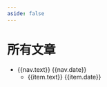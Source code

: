 ```yaml
---
aside: false
---
```


<script setup>
import { useData } from 'vitepress'

const data = useData()
let nav = data.theme.value.nav.slice(2)
const sidebar = data.theme.value.sidebar
nav = nav.concat([
    {text: '记录一次vue2项目升级vue3项目的过程', link: 'https://juejin.cn/post/7246940748167643196', date: '2023-06-21'},
    {text: 'mini-vue学习笔记', link: 'https://juejin.cn/post/7243680440694865980', date: '2023-06-12'},
    {text: '数据库学习笔记', link: 'https://juejin.cn/post/7238445305582190653', date: '2023-05-29'},
    {text: 'ElementUI问题处理笔记 - table组件之小计行', link: 'https://juejin.cn/post/7237531176587853884', date: '2023-05-27'},
    {text: '达梦数据库笔记', link: 'https://juejin.cn/post/7237295525707808823', date: '2023-05-26'},
    {text: 'Vue3的一次render函数多次执行问题排查', link: 'https://juejin.cn/post/7215844385614250021', date: '2023-03-29'},
    {text: '小程序开发简介',  link: 'https://zhuanlan.zhihu.com/p/472446728', date: '2022-02-25'},
    {text: 'Chrome如何禁用表单用户名密码自动填充',  link: 'https://zhuanlan.zhihu.com/p/439999982', date: '2021-12-01'},
    {text: '试用ECMAScript stage-3的特性top-level-await',  link: 'https://zhuanlan.zhihu.com/p/258912087', date: '2020-09-24'},
    {text: '由箭头函数引发的对一些概念的认识',  link: 'https://zhuanlan.zhihu.com/p/242329522', date: '2020-09-14'},
    {text: 'bigData解决方案',  link: 'https://zhuanlan.zhihu.com/p/216013922', date: '2020-09-09'},
    {text: '重温Promise',  link: 'https://zhuanlan.zhihu.com/p/210148646', date: '2020-12-01'},
    {text: 'async并发、继发、错误处理、顶层await、Promise',  link: 'https://zhuanlan.zhihu.com/p/210148646', date: '2020-09-01'},
    {text: '重温DOM事件流，捕获、冒泡、useCapture、passive',  link: 'https://zhuanlan.zhihu.com/p/203018970', date: '2020-08-28'},
    {text: 'editconfig介绍', link: 'https://www.jianshu.com/p/163edebead01', date: '2019-07-19'},
    {text: '由图片下方的3px间隙引出的vertical-align', link: 'https://www.jianshu.com/p/1f69633609b0', date: '2019-07-18'},
    {text: 'requireJs绝对路径与配置路径与相对路径', link: 'https://zhuanlan.zhihu.com/p/28618032', date: '2017-08-19'},
])
</script>

# 所有文章

<ul>
<li v-for="nav in nav" >
    <div :class="$style.li">
        <a :href="nav.link" :target="nav.link.startsWith('http') ? '_blank' : '_self'">{{nav.text}}</a>
        {{nav.date}}    
    </div>
    <ul v-if="sidebar[nav.activeMatch]?.length === 1">
        <li v-for="item in sidebar[nav.activeMatch][0].items" :class="$style.li">
            <a :href="item.link" >{{item.text}}</a>
            {{item.date}}
        </li>
    </ul>
</li>
</ul>

<style module>
.li {
    display: flex;
    justify-content: space-between;
    font-family: '微软雅黑';
}

</style>

